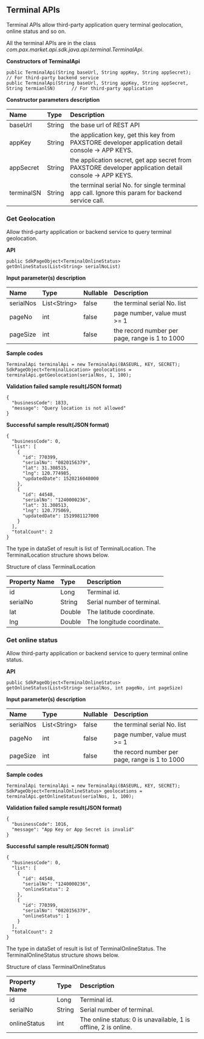 ## Terminal APIs

Terminal APIs allow third-party application query terminal geolocation, online status and so on.

All the terminal APIs are in the class *com.pax.market.api.sdk.java.api.terminal.TerminalApi*.   

**Constructors of TerminalApi**

```
public TerminalApi(String baseUrl, String appKey, String appSecret);        // For third-party backend service
public TerminalApi(String baseUrl, String appKey, String appSecret, String termianlSN)      // For third-party application
```

**Constructor parameters description**

|Name|Type|Description|
|:--|:--|:--|
|baseUrl|String|the base url of REST API|
|appKey|String|the application key, get this key from PAXSTORE developer application detail console -> APP KEYS.|
|appSecret|String|the application secret, get app secret from PAXSTORE developer application detail console -> APP KEYS.|
|terminalSN|String|the terminal serial No. for single terminal app call. Ignore this param for backend service call.|


### Get Geolocation

Allow third-party application or backend service to query terminal geolocation.

**API**

```
public SdkPageObject<TerminalOnlineStatus> getOnlineStatus(List<String> serialNoList)
```

**Input parameter(s) description**

| Name| Type | Nullable|Description |
|:--- | :---|:---|:---|
|serialNos|List&lt;String&gt;|false|the terminal serial No. list|
|pageNo|int|false|page number, value must >= 1|
|pageSize|int|false|the record number per page, range is 1 to 1000|

**Sample codes**

```
TerminalApi terminalApi = new TerminalApi(BASEURL, KEY, SECRET);
SdkPageObject<TerminalLocation> geolocations = terminalApi.getGeolocation(serialNos, 1, 100);
```

**Validation failed sample result(JSON format)**

```
{
  "businessCode": 1833,
  "message": "Query location is not allowed"
}
```

**Successful sample result(JSON format)**

```
{
  "businessCode": 0,
  "list": [
    {
      "id": 770399,
      "serialNo": "0820156379",
      "lat": 31.308515,
      "lng": 120.774985,
      "updatedDate": 1520216048000
    },
    {
      "id": 44548,
      "serialNo": "1240000236",
      "lat": 31.308513,
      "lng": 120.775069,
      "updatedDate": 1519981127000
    }
  ],
  "totalCount": 2
}
```

The type in dataSet of result is list of TerminalLocation. The TerminalLocation structure shows below.

Structure of class TerminalLocation

|Property Name|Type|Description|
|:--|:--|:--|
|id|Long|Terminal id.|
|serialNo|String|Serial number of terminal.|
|lat|Double|The latitude coordinate.|
|lng|Double|The longitude coordinate.|


### Get online status

Allow third-party application or backend service to query terminal online status.

**API**

```
public SdkPageObject<TerminalOnlineStatus> getOnlineStatus(List<String> serialNos, int pageNo, int pageSize)
```

**Input parameter(s) description**

| Name| Type | Nullable|Description |
|:--- | :---|:---|:---|
|serialNos|List&lt;String&gt;|false|the terminal serial No. list|
|pageNo|int|false|page number, value must >= 1|
|pageSize|int|false|the record number per page, range is 1 to 1000|


**Sample codes**

```
TerminalApi terminalApi = new TerminalApi(BASEURL, KEY, SECRET);
SdkPageObject<TerminalOnlineStatus> geolocations = terminalApi.getOnlineStatus(serialNos, 1, 100);
```

**Validation failed sample result(JSON format)**

```
{
  "businessCode": 1016,
  "message": "App Key or App Secret is invalid"
}
```

**Successful sample result(JSON format)**

```
{
  "businessCode": 0,
  "list": [
    {
      "id": 44548,
      "serialNo": "1240000236",
      "onlineStatus": 2
    },
    {
      "id": 770399,
      "serialNo": "0820156379",
      "onlineStatus": 1
    }
  ],
  "totalCount": 2
}
```

The type in dataSet of result is list of TerminalOnlineStatus. The TerminalOnlineStatus structure shows below.

Structure of class TerminalOnlineStatus

|Property Name|Type|Description|
|:--|:--|:--|
|id|Long|Terminal id.|
|serialNo|String|Serial number of terminal.|
|onlineStatus|int|The online status: 0 is unavailable, 1 is offline, 2 is online.|
